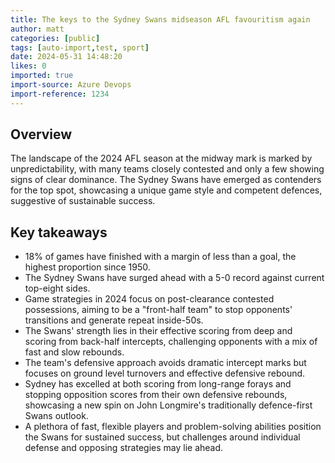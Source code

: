 ```yaml
---
title: The keys to the Sydney Swans midseason AFL favouritism again
author: matt
categories: [public]
tags: [auto-import,test, sport]
date: 2024-05-31 14:48:20 
likes: 0
imported: true
import-source: Azure Devops
import-reference: 1234
---
```



## Overview
The landscape of the 2024 AFL season at the midway mark is marked by unpredictability, with many teams closely contested and only a few showing signs of clear dominance. The Sydney Swans have emerged as contenders for the top spot, showcasing a unique game style and competent defences, suggestive of sustainable success.

## Key takeaways
- 18% of games have finished with a margin of less than a goal, the highest proportion since 1950.
- The Sydney Swans have surged ahead with a 5-0 record against current top-eight sides.
- Game strategies in 2024 focus on post-clearance contested possessions, aiming to be a "front-half team" to stop opponents' transitions and generate repeat inside-50s.
- The Swans' strength lies in their effective scoring from deep and scoring from back-half intercepts, challenging opponents with a mix of fast and slow rebounds.
- The team's defensive approach avoids dramatic intercept marks but focuses on ground level turnovers and effective defensive rebound.
- Sydney has excelled at both scoring from long-range forays and stopping opposition scores from their own defensive rebounds, showcasing a new spin on John Longmire's traditionally defence-first Swans outlook.
- A plethora of fast, flexible players and problem-solving abilities position the Swans for sustained success, but challenges around individual defense and opposing strategies may lie ahead.